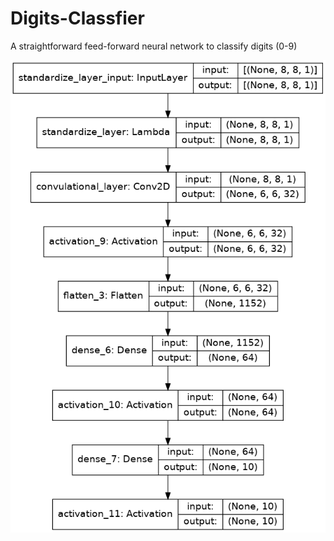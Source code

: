 # Digits-Classfier
A straightforward feed-forward neural network to classify digits (0-9)

![model_plot](./feed-forw-neural-network.png)
